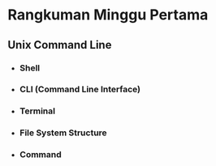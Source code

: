 # **Rangkuman Minggu Pertama**
## Unix Command Line
- ### Shell
- ### CLI (Command Line Interface)
- ### Terminal
- ### File System Structure
- ### Command
